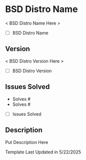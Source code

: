 <!--
Hello There, Choose This Pull Request Template If You Are Adding Support For A BSD Distro Version. (AS OF 5/22/2025)
-->

# BSD Distro Name

< BSD Distro Name Here >

- [ ] BSD Distro Name

## Version

< BSD Distro Version Here >

- [ ] BSD Distro Version

## Issues Solved

- Solves #<!--Issue Number Here (BSD Distro support) -->
- Solves #<!--Issue Number Here (BSD Distro Version Support) -->

- [ ] Issues Solved

## Description

Put Description Here

Template Last Updated in 5/22/2025
